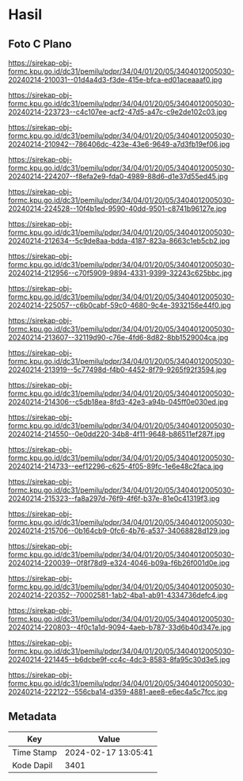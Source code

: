 # Hasil

## Foto C Plano

https://sirekap-obj-formc.kpu.go.id/dc31/pemilu/pdpr/34/04/01/20/05/3404012005030-20240214-210031--01d4a4d3-f3de-415e-bfca-ed01aceaaaf0.jpg

https://sirekap-obj-formc.kpu.go.id/dc31/pemilu/pdpr/34/04/01/20/05/3404012005030-20240214-223723--c4c107ee-acf2-47d5-a47c-c9e2de102c03.jpg

https://sirekap-obj-formc.kpu.go.id/dc31/pemilu/pdpr/34/04/01/20/05/3404012005030-20240214-210942--786406dc-423e-43e6-9649-a7d3fb19ef06.jpg

https://sirekap-obj-formc.kpu.go.id/dc31/pemilu/pdpr/34/04/01/20/05/3404012005030-20240214-224207--f8efa2e9-fda0-4989-88d6-d1e37d55ed45.jpg

https://sirekap-obj-formc.kpu.go.id/dc31/pemilu/pdpr/34/04/01/20/05/3404012005030-20240214-224528--10f4b1ed-9590-40dd-9501-c8741b96127e.jpg

https://sirekap-obj-formc.kpu.go.id/dc31/pemilu/pdpr/34/04/01/20/05/3404012005030-20240214-212634--5c9de8aa-bdda-4187-823a-8663c1eb5cb2.jpg

https://sirekap-obj-formc.kpu.go.id/dc31/pemilu/pdpr/34/04/01/20/05/3404012005030-20240214-212956--c70f5909-9894-4331-9399-32243c625bbc.jpg

https://sirekap-obj-formc.kpu.go.id/dc31/pemilu/pdpr/34/04/01/20/05/3404012005030-20240214-225057--c6b0cabf-59c0-4680-9c4e-3932156e44f0.jpg

https://sirekap-obj-formc.kpu.go.id/dc31/pemilu/pdpr/34/04/01/20/05/3404012005030-20240214-213607--32119d90-c76e-4fd6-8d82-8bb1529004ca.jpg

https://sirekap-obj-formc.kpu.go.id/dc31/pemilu/pdpr/34/04/01/20/05/3404012005030-20240214-213919--5c77498d-f4b0-4452-8f79-9265f92f3594.jpg

https://sirekap-obj-formc.kpu.go.id/dc31/pemilu/pdpr/34/04/01/20/05/3404012005030-20240214-214306--c5db18ea-8fd3-42e3-a94b-045ff0e030ed.jpg

https://sirekap-obj-formc.kpu.go.id/dc31/pemilu/pdpr/34/04/01/20/05/3404012005030-20240214-214550--0e0dd220-34b8-4f11-9648-b86511ef287f.jpg

https://sirekap-obj-formc.kpu.go.id/dc31/pemilu/pdpr/34/04/01/20/05/3404012005030-20240214-214733--eef12296-c625-4f05-89fc-1e6e48c2faca.jpg

https://sirekap-obj-formc.kpu.go.id/dc31/pemilu/pdpr/34/04/01/20/05/3404012005030-20240214-215323--fa8a297d-76f9-4f6f-b37e-81e0c41319f3.jpg

https://sirekap-obj-formc.kpu.go.id/dc31/pemilu/pdpr/34/04/01/20/05/3404012005030-20240214-215706--0b164cb9-0fc6-4b76-a537-34068828d129.jpg

https://sirekap-obj-formc.kpu.go.id/dc31/pemilu/pdpr/34/04/01/20/05/3404012005030-20240214-220039--0f8f78d9-e324-4046-b09a-f6b26f001d0e.jpg

https://sirekap-obj-formc.kpu.go.id/dc31/pemilu/pdpr/34/04/01/20/05/3404012005030-20240214-220352--70002581-1ab2-4ba1-ab91-4334736defc4.jpg

https://sirekap-obj-formc.kpu.go.id/dc31/pemilu/pdpr/34/04/01/20/05/3404012005030-20240214-220803--4f0c1a1d-9094-4aeb-b787-33d6b40d347e.jpg

https://sirekap-obj-formc.kpu.go.id/dc31/pemilu/pdpr/34/04/01/20/05/3404012005030-20240214-221445--b6dcbe9f-cc4c-4dc3-8583-8fa95c30d3e5.jpg

https://sirekap-obj-formc.kpu.go.id/dc31/pemilu/pdpr/34/04/01/20/05/3404012005030-20240214-222122--556cba14-d359-4881-aee8-e6ec4a5c7fcc.jpg


## Metadata

| Key        | Value               |
| ---------- | ------------------- |
| Time Stamp | 2024-02-17 13:05:41 |
| Kode Dapil | 3401                |



